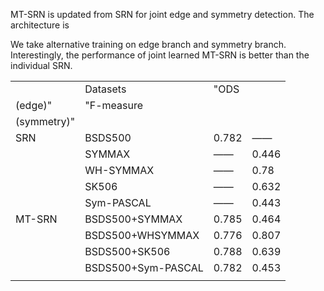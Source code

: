 MT-SRN is updated from SRN for joint edge and symmetry detection. The architecture is


We take alternative training on edge branch and symmetry branch. Interestingly, the performance of joint learned MT-SRN is better than the individual SRN.

<table>
   <tr>
      <td></td>
      <td>Datasets</td>
      <td>"ODS</td>
   </tr>
   <tr>
      <td>(edge)"</td>
      <td>"F-measure</td>
   </tr>
   <tr>
      <td>(symmetry)"</td>
   </tr>
   <tr>
      <td>SRN</td>
      <td>BSDS500</td>
      <td>0.782</td>
      <td>——</td>
   </tr>
   <tr>
      <td></td>
      <td>SYMMAX</td>
      <td>——</td>
      <td>0.446</td>
   </tr>
   <tr>
      <td></td>
      <td>WH-SYMMAX</td>
      <td>——</td>
      <td>0.78</td>
   </tr>
   <tr>
      <td></td>
      <td>SK506</td>
      <td>——</td>
      <td>0.632</td>
   </tr>
   <tr>
      <td></td>
      <td>Sym-PASCAL</td>
      <td>——</td>
      <td>0.443</td>
   </tr>
   <tr>
      <td>MT-SRN</td>
      <td>BSDS500+SYMMAX</td>
      <td>0.785</td>
      <td>0.464</td>
   </tr>
   <tr>
      <td></td>
      <td>BSDS500+WHSYMMAX</td>
      <td>0.776</td>
      <td>0.807</td>
   </tr>
   <tr>
      <td></td>
      <td>BSDS500+SK506</td>
      <td>0.788</td>
      <td>0.639</td>
   </tr>
   <tr>
      <td></td>
      <td>BSDS500+Sym-PASCAL</td>
      <td>0.782</td>
      <td>0.453</td>
   </tr>
   <tr>
      <td></td>
   </tr>
</table>
